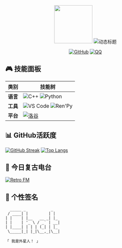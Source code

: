 <div align="center">
  <img src="https://media.giphy.com/media/3o7TKsrfDgIdXX6XUQ/giphy.gif" width="120">
  
  <!-- 动态打字机效果 -->
  <img src="https://readme-typing-svg.demolab.com?font=Press+Start+2P&pause=1000&color=20C20E&center=true&vCenter=true&width=500&lines=GIS+Cartoonist;VS+Code+Enthusiast;Retro+Music+Lover;Ren'Py+Developer" alt="动态标题">

[![GitHub](https://img.shields.io/badge/Follow%20Me-@VC--COOH-239120?style=flat&logo=github)](https://github.com/VC-COOH)
[![QQ](https://img.shields.io/badge/QQ%20Mail-1985528002@qq.com-0078D4?style=flat&logo=mail.ru)](mailto:1985528002@qq.com)
</div>

## 🎮 技能面板

| 类别        | 技能树                                                                 |
|-------------|-----------------------------------------------------------------------|
| **语言**    | ![C++](https://img.shields.io/badge/-C++-00599C?logo=c%2B%2B) ![Python](https://img.shields.io/badge/-Python-3776AB?logo=python) |
| **工具**    | ![VS Code](https://img.shields.io/badge/-VS_Code-007ACC?logo=visual-studio-code) ![Ren'Py](https://img.shields.io/badge/-Ren'Py-FF99F6?logo=renpy) |
| **平台**    | [![洛谷](https://img.shields.io/badge/-洛谷-2596D1?logo=probot)](https://www.luogu.com.cn/) |

## 📊 GitHub活跃度

[![GitHub Streak](https://streak-stats.demolab.com/?user=VC-COOH&theme=dark&background=0D1117)](https://git.io/streak-stats)
[![Top Langs](https://github-readme-stats.vercel.app/api/top-langs/?username=VC-COOH&layout=compact&theme=vision-friendly-dark)](https://github.com/anuraghazra/github-readme-stats)

## 🎵 今日复古电台
[![Retro FM](https://img.shields.io/badge/正在播放-1980s_金曲-1DB954?style=flat&logo=spotify)](https://www.bilibili.com/audio/am30672611)

## 📜 个性签名
```ascii
  _____ _           _   
 / ____| |         | |  
| |    | |__   __ _| |_ 
| |    | '_ \ / _` | __|
| |____| | | | (_| | |_ 
 \_____|_| |_|\__,_|\__|
 
「 我是外星人！ 」

